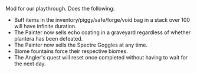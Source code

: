 Mod for our playthrough. Does the following:
- Buff items in the inventory/piggy/safe/forge/void bag in a stack over 100 will have infinite duration.
- The Painter now sells echo coating in a graveyard regardless of whether plantera has been defeated.
- The Painter now sells the Spectre Goggles at any time.
- Biome fountains force their respective biomes.
- The Angler's quest will reset once completed without having to wait for the next day.
